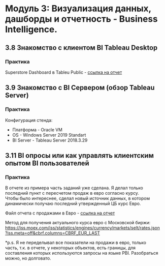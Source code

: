 # Модуль 3: Визуализация данных, дашборды и отчетность - Business Intelligence.
## 3.8 Знакомство с клиентом BI Tableau Desktop
### Практика
 Superstore Dashboard в Tableu Public - [ссылка на отчет](https://public.tableau.com/shared/BJY2H9J3X?:display_count=n&:origin=viz_share_link)
## 3.9 Знакомство с BI Сервером (обзор Tableau Server)
### Практика
Конфигурация стенда:
 - Платформа - Oracle VM
 - OS - Windows Server 2019 Standart
 - BI Server - Tableau Server 2018.3.29
## 3.11 BI опросы или как управлять клиентским опытом BI пользователей
### Практика
В отчете из примера часть заданий уже сделана. Я делал только последний пункт с пересчетом продаж в евро согласно курсу.  
Чтобы было интереснее, сделал новый источник данных, в котором динамически получаю последний утвержденный ЦБ курс Евро.

Файл отчета с продажами в Евро - [ссылка на отчет](https://github.com/br1zz/DE-101/tree/main/Module03/files/DataLearn_EURO.pbix)

Метод для получения актуального курса евро с Московской биржи: https://iss.moex.com/iss/statistics/engines/currency/markets/selt/rates.json?iss.meta=off&cbrf.columns=CBRF_EUR_LAST

*p.s. Я не переделывал все показатели на продажи в евро, только часть, т.к. в отчете, у некоторых объектов, есть границы, для составления которых используются запросы на языке PBI. Разобраться можно, но долговато.